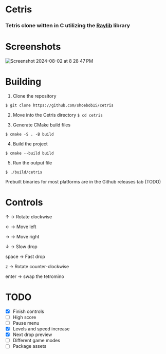 # Cetris
### Tetris clone witten in C utilizing the [Raylib](https://github.com/raysan5/raylib) library

# Screenshots
![Screenshot 2024-08-02 at 8 28 47 PM](https://github.com/user-attachments/assets/c4570293-c76b-4f0b-9adb-57b7ffbae843)


# Building
1. Clone the repository

```$ git clone https://github.com/shoebob15/cetris```

2. Move into the Cetris directory
```$ cd cetris```

4. Generate CMake build files

```$ cmake -S . -B build```

4. Build the project

```$ cmake --build build```

5. Run the output file

```$ ./build/cetris```

Prebuilt binaries for most platforms are in the Github releases tab (TODO)

# Controls
↑ -> Rotate clockwise

← -> Move left

→ -> Move right

↓ -> Slow drop

space -> Fast drop

z -> Rotate counter-clockwise

enter -> swap the tetromino


# TODO
- [x] Finish controls
- [ ] High score
- [ ] Pause menu
- [x] Levels and speed increase
- [x] Next drop preview
- [ ] Different game modes
- [ ] Package assets
